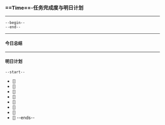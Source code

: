 ### ==Time==-任务完成度与明日计划

----------------------------------------------------------------------------------------------------------
    --begin--
    --end--
----------------------------------------------------------------------------------------------------------
#### 今日总结


----------------------------------------------------------------------------------------------------------
#### 明日计划
    --start--
+ [] 
+ [] 
+ [] 
+ [] 
+ [] 
+ [] 
+ [] 
+ [] 
    --ends--
